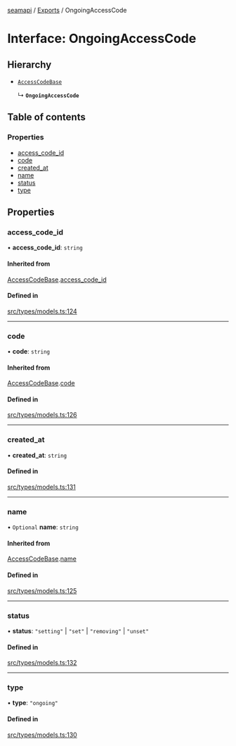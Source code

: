 [seamapi](../README.md) / [Exports](../modules.md) / OngoingAccessCode

# Interface: OngoingAccessCode

## Hierarchy

- [`AccessCodeBase`](AccessCodeBase.md)

  ↳ **`OngoingAccessCode`**

## Table of contents

### Properties

- [access\_code\_id](OngoingAccessCode.md#access_code_id)
- [code](OngoingAccessCode.md#code)
- [created\_at](OngoingAccessCode.md#created_at)
- [name](OngoingAccessCode.md#name)
- [status](OngoingAccessCode.md#status)
- [type](OngoingAccessCode.md#type)

## Properties

### access\_code\_id

• **access\_code\_id**: `string`

#### Inherited from

[AccessCodeBase](AccessCodeBase.md).[access_code_id](AccessCodeBase.md#access_code_id)

#### Defined in

[src/types/models.ts:124](https://github.com/seamapi/seamapi-javascript/blob/main/src/types/models.ts#L124)

___

### code

• **code**: `string`

#### Inherited from

[AccessCodeBase](AccessCodeBase.md).[code](AccessCodeBase.md#code)

#### Defined in

[src/types/models.ts:126](https://github.com/seamapi/seamapi-javascript/blob/main/src/types/models.ts#L126)

___

### created\_at

• **created\_at**: `string`

#### Defined in

[src/types/models.ts:131](https://github.com/seamapi/seamapi-javascript/blob/main/src/types/models.ts#L131)

___

### name

• `Optional` **name**: `string`

#### Inherited from

[AccessCodeBase](AccessCodeBase.md).[name](AccessCodeBase.md#name)

#### Defined in

[src/types/models.ts:125](https://github.com/seamapi/seamapi-javascript/blob/main/src/types/models.ts#L125)

___

### status

• **status**: ``"setting"`` \| ``"set"`` \| ``"removing"`` \| ``"unset"``

#### Defined in

[src/types/models.ts:132](https://github.com/seamapi/seamapi-javascript/blob/main/src/types/models.ts#L132)

___

### type

• **type**: ``"ongoing"``

#### Defined in

[src/types/models.ts:130](https://github.com/seamapi/seamapi-javascript/blob/main/src/types/models.ts#L130)
